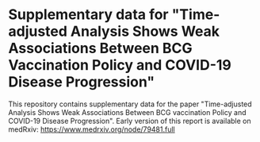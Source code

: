 # Supplementary data for "Time-adjusted Analysis Shows Weak Associations Between BCG Vaccination Policy and COVID-19 Disease Progression"

This repository contains supplementary data for the paper "Time-adjusted Analysis Shows Weak Associations Between BCG vaccination Policy and COVID-19 Disease Progression". Early version of this report is available on medRxiv: https://www.medrxiv.org/node/79481.full
